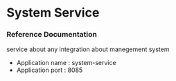 # System Service

### Reference Documentation

service about any integration about manegement system

* Application name : system-service
* Application port : 8085